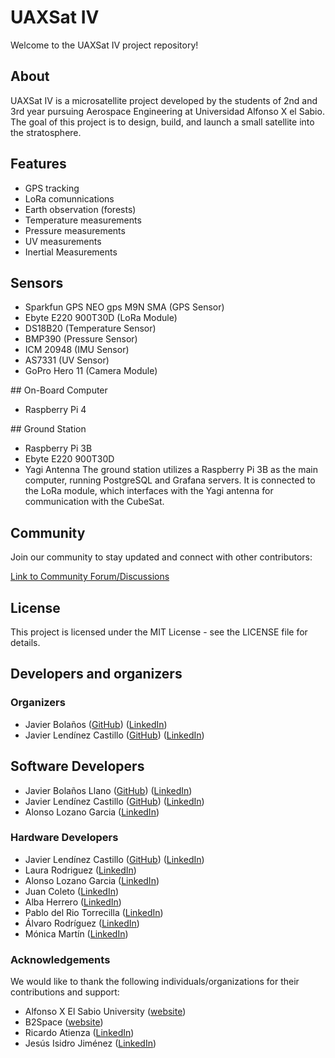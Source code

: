 # UAXSat IV

Welcome to the UAXSat IV project repository!

## About

UAXSat IV is a microsatellite project developed by the students of 2nd and 3rd year pursuing Aerospace Engineering at Universidad Alfonso X el Sabio. The goal of this project is to design, build, and launch a small satellite into the stratosphere.

## Features

- GPS tracking
- LoRa comunnications
- Earth observation (forests)
- Temperature measurements
- Pressure measurements
- UV measurements
- Inertial Measurements

## Sensors

- Sparkfun GPS NEO gps M9N SMA (GPS Sensor)
- Ebyte E220 900T30D (LoRa Module)
- DS18B20 (Temperature Sensor)
- BMP390 (Pressure Sensor)
- ICM 20948 (IMU Sensor)
- AS7331 (UV Sensor)
- GoPro Hero 11 (Camera Module)

## On-Board Computer
- Raspberry Pi 4

## Ground Station
- Raspberry Pi 3B
- Ebyte E220 900T30D
- Yagi Antenna
The ground station utilizes a Raspberry Pi 3B as the main computer, running PostgreSQL and Grafana servers. It is connected to the LoRa module, which interfaces with the Yagi antenna for communication with the CubeSat.

## Community
Join our community to stay updated and connect with other contributors:

[Link to Community Forum/Discussions](https://github.com/JaviLendi/UAXSat/discussions)

## License
This project is licensed under the MIT License - see the LICENSE file for details.

## Developers and organizers

### Organizers

- Javier Bolaños ([GitHub](https://github.com/javierbolanosllano)) ([LinkedIn](https://www.linkedin.com/in/javierbolanosllano/))
- Javier Lendínez Castillo ([GitHub](https://github.com/JaviLendi)) ([LinkedIn](https://www.linkedin.com/in/javierlendinez/))

## Software Developers

- Javier Bolaños Llano ([GitHub](https://github.com/javierbolanosllano)) ([LinkedIn](https://www.linkedin.com/in/javierbolanosllano/))
- Javier Lendínez Castillo ([GitHub](https://github.com/JaviLendi)) ([LinkedIn](https://www.linkedin.com/in/javierlendinez/))
- Alonso Lozano Garcia ([LinkedIn](https://www.linkedin.com/in/alonso-l-b75102254/))

### Hardware Developers

- Javier Lendínez Castillo ([GitHub](https://github.com/JaviLendi)) ([LinkedIn](https://www.linkedin.com/in/javierlendinez/))
- Laura Rodriguez ([LinkedIn](https://www.linkedin.com/in/laura-rodr%C3%ADguez-sotillo-3711811a5/))
- Alonso Lozano Garcia ([LinkedIn](https://www.linkedin.com/in/alonso-l-b75102254/))
- Juan Coleto ([LinkedIn](https://www.linkedin.com/in/juan-coleto-arteche-4b2600309/))
- Alba Herrero ([LinkedIn](https://www.linkedin.com/in/alba-herrero-prado-515102257/))
- Pablo del Rio Torrecilla ([LinkedIn]())
- Álvaro Rodríguez ([LinkedIn]())
- Mónica Martín ([LinkedIn]())

### Acknowledgements
We would like to thank the following individuals/organizations for their contributions and support:

- Alfonso X El Sabio University ([website](https://www.uax.com/))
- B2Space ([website](https://b2-space.com/))
- Ricardo Atienza ([LinkedIn](https://www.linkedin.com/in/ricardo-atienza))
- Jesús Isidro Jiménez ([LinkedIn](https://www.linkedin.com/in/jesus-isidro-jimenez-3577b8153/))
  
